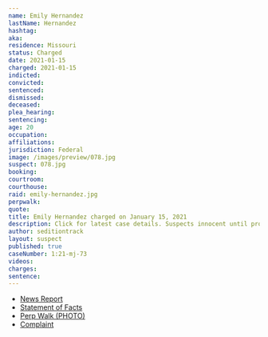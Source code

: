 ```yaml
---
name: Emily Hernandez
lastName: Hernandez
hashtag:
aka:
residence: Missouri
status: Charged
date: 2021-01-15
charged: 2021-01-15
indicted:
convicted: 
sentenced: 
dismissed: 
deceased:
plea_hearing:
sentencing:
age: 20
occupation:
affiliations:
jurisdiction: Federal
image: /images/preview/078.jpg
suspect: 078.jpg
booking:
courtroom:
courthouse:
raid: emily-hernandez.jpg
perpwalk:
quote:
title: Emily Hernandez charged on January 15, 2021
description: Click for latest case details. Suspects innocent until proven guilty.
author: seditiontrack
layout: suspect
published: true
caseNumber: 1:21-mj-73
videos:
charges:
sentence:
---
```

- [News Report](https://www.ksdk.com/article/news/local/missouri-woman-capitol-riot-turns-herself-in/63-8f78e65f-b006-406e-b3d3-6ff3315efb03)
- [Statement of Facts](https://www.justice.gov/opa/page/file/1357301/download)
- [Perp Walk (PHOTO)](https://www.ksdk.com/article/news/local/missouri-woman-capitol-riot-turns-herself-in/63-8f78e65f-b006-406e-b3d3-6ff3315efb03)
- [Complaint](https://www.justice.gov/opa/page/file/1357296/download)
